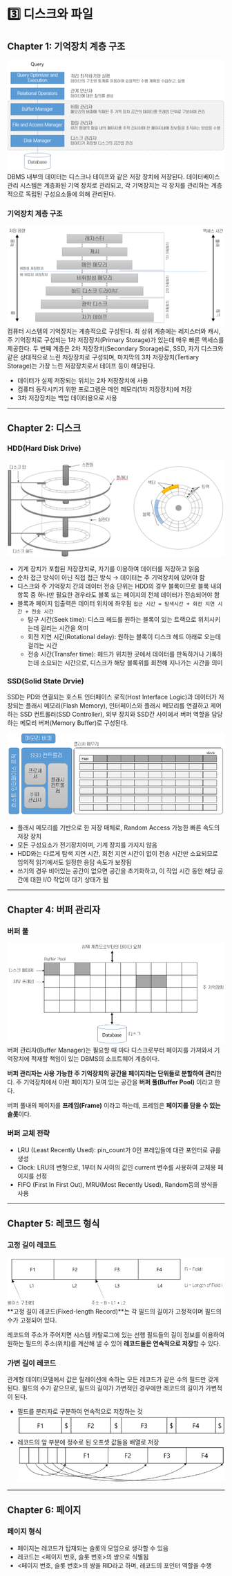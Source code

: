 # 3️⃣ 디스크와 파일

## Chapter 1: 기억장치 계층 구조
<img src="config/image15.png">
DBMS 내부의 데이터는 디스크나 테이프와 같은 저장 장치에 저장된다. 
데이터베이스 관리 시스템은 계층화된 기억 장치로 관리되고,
각 기억장치는 각 장치를 관리하는 계층적으로 독립된 구성요소들에 의해 관리된다.

### 기억장치 계층 구조
<img src="./config/image16.png">
컴퓨터 시스템의 기억장치는 계층적으로 구성된다. 
최 상위 계층에는 레지스터와 캐시, 주 기억장치로 구성되는 1차 저장장치(Primary Storage)가 있는데 매우 빠른 액세스를 제공한다. 
두 번째 계층은 2차 저장장치(Secondary Storage)로, SSD, 자기 디스크와 같은 상대적으로 느린 저장장치로 구성되며, 
마지막의 3차 저장장치(Tertiary Storage)는 가장 느린 저장장치로서 테이프 등이 해당된다.

- 데이터가 실제 저장되는 위치는 2차 저장장치에 사용
- 컴퓨터 동작시키기 위한 프로그램은 메인 메모리(1차 저장장치)에 저장
- 3차 저장장치는 백업 데이터용으로 사용

---
## Chapter 2: 디스크
### HDD(Hard Disk Drive)
![img.png](config/img.png)
- 기계 장치가 포함된 저장장치로, 자기를 이용하여 데이터를 저장하고 읽음
- 순차 접근 방식이 아닌 직접 접근 방식 → 데이터는 주 기억장치에 있어야 함
- 디스크와 주 기억장치 간의 데이터 전송 단위는 HDD의 경우 블록이므로 블록 내의 항목 중 하나만 필요한 경우라도 블록 또는 페이지의 전체 데이터가 전송되어야 함
- 블록과 페이지 입출력은 데이터 위치에 좌우됨
  `접근 시간 = 탐색시간 + 회전 지연 시간 + 전송 시간`
  - 탐구 시간(Seek time): 디스크 헤드를 원하는 블록이 있는 트랙으로 위치시키는데 걸리는 시간을 의미
  - 회전 지연 시간(Rotational delay): 원하는 블록이 디스크 헤드 아래로 오는데 걸리는 시간
  - 전송 시간(Transfer time): 헤드가 위치한 곳에서 데이터를 판독하거나 기록하는데 소요되는 시간으로, 디스크가 해당 블록위를 회전해 지나가는 시간을 의미

### SSD(Solid State Drvie)
SSD는 PD와 연결되는 호스트 인터페이스 로직(Host Interface Logic)과 데이터가 저장되는 플래시 메모리(Flash Memory), 
인터페이스와 플래시 메모리를 연결하고 제어하는 SSD 컨트롤러(SSD Controller), 외부 장치와 SSD간 사이에서 버퍼 역할을 담당하는 메모리 버퍼(Memory Buffer)로 구성된다. 

![img.png](config/image22.png)
- 플래시 메모리를 기반으로 한 저장 매체로, Random Access 가능한 빠른 속도의 저장 장치
- 모든 구성요소가 전기장치이며, 기계 장치를 가지지 않음
- HDD와는 다르게 탐색 지연 시간, 회전 지연 시간이 없이 전송 시간만 소요되므로 임의적 읽기에서도 일정한 응답 속도가 보장됨
- 쓰기의 경우 비어있는 공간이 없으면 공간을 초기화하고, 이 작업 시간 동안 해당 공간에 대한 I/O 작업이 대기 상태가 됨

---
## Chapter 4: 버퍼 관리자
### 버퍼 풀
![img.png](config/image23.png)
버퍼 관리자(Buffer Manager)는 필요할 때 마다 디스크로부터 페이지를 가져와서 기억장치에 적재할 책임이 있는 DBMS의 소프트웨어 계층이다.

**버퍼 관리자는 사용 가능한 주 기억장치의 공간을 페이지라는 단위들로 분할하여 관리**한다. 주 기억장치에서 이런 페이지가 모여 있는 공간을 **버퍼 풀(Buffer Pool)** 이라고 한다.

버퍼 풀내의 페이지를 **프레임(Frame)** 이라고 하는데, 프레임은 **페이지를 담을 수 있는 슬롯**이다.


### 버퍼 교체 전략
- LRU (Least Recently Used): pin_count가 0인 프레임들에 대란 포인터로 큐를 생성
- Clock: LRU의 변형으로, 1부터 N 사이의 값인 current 변수를 사용하여 교체용 페이지를 선정
- FIFO (First In First Out), MRU(Most Recently Used), Random등의 방식을 사용

---
## Chapter 5: 레코드 형식
### 고정 길이 레코드
![img.png](config/image24.png)
**고정 길이 레코드(Fixed-length Record)**는 각 필드의 길이가 고정적이며 필드의 수가 고정되어 있다. 

레코드의 주소가 주어지면 시스템 카탈로그에 있는 선행 필드들의 길이 정보를 이용하여 원하는 필드의 주소(위치)를 계산해 낼 수 있어 **레코드들은 연속적으로 저장**할 수 있다.

### 가변 길이 레코드
관계형 데이터모델에서 값은 릴레이션에 속하는 모든 레코드가 같은 수의 필드만 갖게 된다. 
필드의 수가 같으므로, 필드의 길이가 가변적인 경우에만 레코드의 길이가 가변적이 된다.
- 필드를 분리자로 구분하여 연속적으로 저장하는 것
  ![img.png](config/image26.png)
- 레코드의 앞 부분에 정수로 된 오프셋 값들을 배열로 저장
  ![img_1.png](config/image27.png)

---
## Chapter 6: 페이지
### 페이지 형식
- 페이지는 레코드가 탑재되는 슬롯의 모임으로 생각할 수 있음
- 레코드는 <페이지 번호, 슬롯 번호>의 쌍으로 식별됨
- <페이지 번호, 슬롯 번호>의 쌍을 RID<Record ID>라고 하며, 레코드의 포인터 역할을 수행

